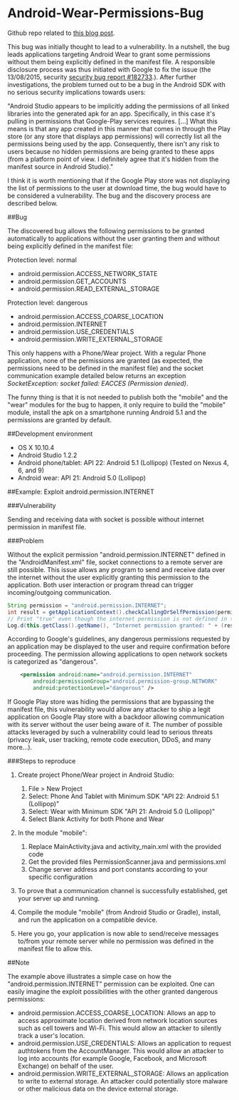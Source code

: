 # Android-Wear-Permissions-Bug

Github repo related to [this blog post](http://tonybeltramelli.com/lab.php?id=48).

This bug was initially thought to lead to a vulnerability. In a nutshell, the bug leads applications targeting Android Wear to grant some permissions without them being explicitly defined in the manifest file. A responsible disclosure process was thus initiated with Google to fix the issue (the 13/08/2015, security [security bug report #182733](https://code.google.com/p/android/issues/detail?id=182733).). After further investigations, the problem turned out to be a bug in the Android SDK with no serious security implications towards users:

"Android Studio appears to be implicitly adding the permissions of all linked libraries into the generated apk for an app. Specifically, in this case it's pulling in permissions that Google-Play services requires. [...] What this means is that any app created in this manner that comes in through the Play store (or any store that displays app permissions) will correctly list all the permissions being used by the app. Consequently, there isn't any risk to users because no hidden permissions are being granted to these apps (from a platform point of view. I definitely agree that it's hidden from the manifest source in Android Studio)."

I think it is worth mentioning that if the Google Play store was not displaying the list of permissions to the user at download time, the bug would have to be considered a vulnerability. The bug and the discovery process are described below.

##Bug

The discovered bug allows the following permissions to be granted automatically to applications without the user granting them and without being explicitly defined in the manifest file:

Protection level: normal
- android.permission.ACCESS_NETWORK_STATE
- android.permission.GET_ACCOUNTS
- android.permission.READ_EXTERNAL_STORAGE

Protection level: dangerous
- android.permission.ACCESS_COARSE_LOCATION
- android.permission.INTERNET
- android.permission.USE_CREDENTIALS
- android.permission.WRITE_EXTERNAL_STORAGE

This only happens with a Phone/Wear project. With a regular Phone application, none of the permissions are granted (as expected, the permissions need to be defined in the manifest file) and the socket communication example detailed below returns an exception *SocketException: socket failed: EACCES (Permission denied)*.

The funny thing is that it is not needed to publish both the "mobile" and the "wear" modules for the bug to happen, it only require to build the "mobile" module, install the apk on a smartphone running Android 5.1 and the permissions are granted by default.

##Development environment

* OS X 10.10.4
* Android Studio 1.2.2
* Android phone/tablet: API 22: Android 5.1 (Lollipop) (Tested on Nexus 4, 6, and 9)
* Android wear: API 21: Android 5.0 (Lollipop)

##Example: Exploit android.permission.INTERNET

###Vulnerability

Sending and receiving data with socket is possible without internet permission in manifest file.

###Problem

Without the explicit permission "android.permission.INTERNET" defined in the "AndroidManifest.xml" file, socket connections to a remote server are still possible. This issue allows any program to send and receive data over the internet without the user explicitly granting this permission to the application. Both user interaction or program thread can trigger incoming/outgoing communication.

```java
String permission = "android.permission.INTERNET";
int result = getApplicationContext().checkCallingOrSelfPermission(permission);
// Print "true" even though the internet permission is not defined in the manifest file
Log.d(this.getClass().getName(), "Internet permission granted: " + (result == PackageManager.PERMISSION_GRANTED));
```

According to Google's guidelines, any dangerous permissions requested by an application may be displayed to the user and require confirmation before proceeding. The permission allowing applications to open network sockets is categorized as "dangerous".

```xml
    <permission android:name="android.permission.INTERNET"
        android:permissionGroup="android.permission-group.NETWORK"
        android:protectionLevel="dangerous" />
```

If Google Play store was hiding the permissions that are bypassing the manifest file, this vulnerability would allow any attacker to ship a legit application on Google Play store with a backdoor allowing communication with its server without the user being aware of it. The number of possible attacks leveraged by such a vulnerability could lead to serious threats (privacy leak, user tracking, remote code execution, DDoS, and many more...).

###Steps to reproduce

1. Create project Phone/Wear project in Android Studio:
    1. File > New Project
    2. Select: Phone And Tablet with Minimum SDK "API 22: Android 5.1 (Lollipop)"
    3. Select: Wear with Minimum SDK "API 21: Android 5.0 (Lollipop)"
    4. Select Blank Activity for both Phone and Wear

2. In the module "mobile":
    1. Replace MainActivity.java and activity_main.xml with the provided code
    2. Get the provided files PermissionScanner.java and permissions.xml
    3. Change server address and port constants according to your specific configuration

3. To prove that a communication channel is successfully established, get your server up and running.

4. Compile the module "mobile" (from Android Studio or Gradle), install, and run the application on a compatible device.

5. Here you go, your application is now able to send/receive messages to/from your remote server while no permission was defined in the manifest file to allow this.

##Note

The example above illustrates a simple case on how the "android.permission.INTERNET" permission can be exploited. One can easily imagine the exploit possibilities with the other granted dangerous permissions:

* android.permission.ACCESS_COARSE_LOCATION: Allows an app to access approximate location derived from network location sources such as cell towers and Wi-Fi. This would allow an attacker to silently track a user's location.
* android.permission.USE_CREDENTIALS: Allows an application to request authtokens from the AccountManager. This would allow an attacker to log into accounts (for example Google, Facebook, and Microsoft Exchange) on behalf of the user.
* android.permission.WRITE_EXTERNAL_STORAGE: Allows an application to write to external storage. An attacker could potentially store malware or other malicious data on the device external storage.
